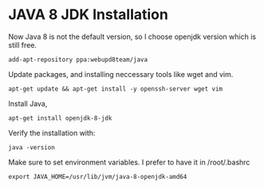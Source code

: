 # JAVA 8 JDK Installation
Now Java 8 is not the default version, so I choose openjdk version which is still free. 

    add-apt-repository ppa:webupd8team/java
    
Update packages, and installing neccessary tools like wget and vim. 

    apt-get update && apt-get install -y openssh-server wget vim
    
Install Java,

    apt-get install openjdk-8-jdk
    
Verify the installation with:

    java -version
    
Make sure to set environment variables. I prefer to have it in /root/.bashrc

    export JAVA_HOME=/usr/lib/jvm/java-8-openjdk-amd64 
